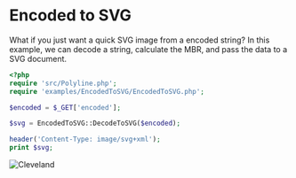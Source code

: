 # Encoded to SVG

What if you just want a quick SVG image from a encoded string? In this example,
we can decode a string, calculate the MBR, and pass the data to a SVG document.


```php
<?php
require 'src/Polyline.php';
require 'examples/EncodedToSVG/EncodedToSVG.php';

$encoded = $_GET['encoded'];

$svg = EncodedToSVG::DecodeToSVG($encoded);

header('Content-Type: image/svg+xml');
print $svg;
```

![Cleveland](http://emcconville.com/Polyline/cleveland.svg)